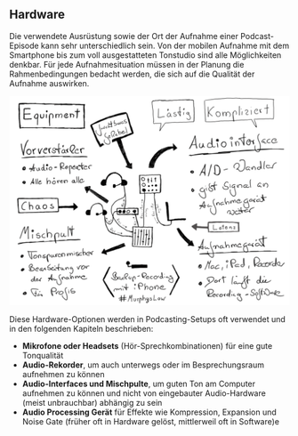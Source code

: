 ## Hardware

Die verwendete Ausrüstung sowie der Ort der Aufnahme einer Podcast-Episode kann sehr unterschiedlich sein. Von der mobilen Aufnahme mit dem Smartphone bis zum voll ausgestatteten Tonstudio sind alle Möglichkeiten denkbar. Für jede Aufnahmesituation müssen in der Planung die Rahmenbedingungen bedacht werden, die sich auf die Qualität der Aufnahme auswirken.

![Originalbild: Marco Hitschler auf zirkusliebe.de, CC BY, <https://www.unmus.de/podcast-in-a-nutshell/>](images/1200px-Zirkusliebe-cc-by-podcast-in-a-nutshell-equipment.png)

Diese Hardware-Optionen werden in Podcasting-Setups oft verwendet und in den folgenden Kapiteln beschrieben:

- **Mikrofone oder Headsets** (Hör-Sprechkombinationen) für eine gute Tonqualität
- **Audio-Rekorder**, um auch unterwegs oder im Besprechungsraum aufnehmen zu können
- **Audio-Interfaces und Mischpulte**, um guten Ton am Computer aufnehmen zu können und nicht von eingebauter Audio-Hardware (meist unbrauchbar) abhängig zu sein
- **Audio Processing Gerät** für Effekte wie Kompression, Expansion und Noise Gate (früher oft in Hardware gelöst, mittlerweil oft in Software)e
